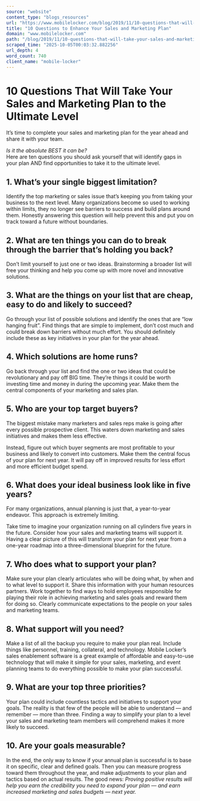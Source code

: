 ```yaml
---
source: "website"
content_type: "blogs_resources"
url: "https://www.mobilelocker.com/blog/2019/11/10-questions-that-will-take-your-sales-and-marketing-plan-to-the-ultimate-level/"
title: "10 Questions to Enhance Your Sales and Marketing Plan"
domain: "www.mobilelocker.com"
path: "/blog/2019/11/10-questions-that-will-take-your-sales-and-marketing-plan-to-the-ultimate-level/"
scraped_time: "2025-10-05T00:03:32.882256"
url_depth: 4
word_count: 740
client_name: "mobile-locker"
---
```


# 10 Questions That Will Take Your Sales and Marketing Plan to the Ultimate Level

It’s time to complete your sales and marketing plan for the year ahead and share it with your team.

_Is it the absolute BEST it can be?_  
Here are ten questions you should ask yourself that will identify gaps in your plan AND find opportunities to take it to the ultimate level.

## 1. What’s your single biggest limitation?
Identify the top marketing or sales issue that’s keeping you from taking your business to the next level. Many organizations become so used to working within limits, they no longer see barriers to success and build plans around them. Honestly answering this question will help prevent this and put you on track toward a future without boundaries.

## 2. What are ten things you can do to break through the barrier that’s holding you back?
Don’t limit yourself to just one or two ideas. Brainstorming a broader list will free your thinking and help you come up with more novel and innovative solutions.

## 3. What are the things on your list that are cheap, easy to do and likely to succeed?
Go through your list of possible solutions and identify the ones that are “low hanging fruit”. Find things that are simple to implement, don’t cost much and could break down barriers without much effort. You should definitely include these as key initiatives in your plan for the year ahead.

## 4. Which solutions are home runs?
Go back through your list and find the one or two ideas that could be revolutionary and pay off BIG time. They’re things it could be worth investing time and money in during the upcoming year. Make them the central components of your marketing and sales plan.

## 5. Who are your top target buyers?
The biggest mistake many marketers and sales reps make is going after every possible prospective client. This waters down marketing and sales initiatives and makes them less effective.

Instead, figure out which buyer segments are most profitable to your business and likely to convert into customers. Make them the central focus of your plan for next year. It will pay off in improved results for less effort and more efficient budget spend.

## 6. What does your ideal business look like in five years?  
For many organizations, annual planning is just that, a year-to-year endeavor. This approach is extremely limiting.

Take time to imagine your organization running on all cylinders five years in the future. Consider how your sales and marketing teams will support it. Having a clear picture of this will transform your plan for next year from a one-year roadmap into a three-dimensional blueprint for the future.

## 7. Who does what to support your plan?
Make sure your plan clearly articulates who will be doing what, by when and to what level to support it. Share this information with your human resources partners. Work together to find ways to hold employees responsible for playing their role in achieving marketing and sales goals and reward them for doing so. Clearly communicate expectations to the people on your sales and marketing teams.

## 8. What support will you need?
Make a list of all the backup you require to make your plan real. Include things like personnel, training, collateral, and technology. Mobile Locker’s sales enablement software is a great example of affordable and easy-to-use technology that will make it simple for your sales, marketing, and event planning teams to do everything possible to make your plan successful.

## 9. What are your top three priorities?
Your plan could include countless tactics and initiatives to support your goals. The reality is that few of the people will be able to understand — and remember — more than three. Finding a way to simplify your plan to a level your sales and marketing team members will comprehend makes it more likely to succeed.

## 10. Are your goals measurable?
In the end, the only way to know if your annual plan is successful is to base it on specific, clear and defined goals. Then you can measure progress toward them throughout the year, and make adjustments to your plan and tactics based on actual results. The good news: _Proving positive results will help you earn the credibility you need to expand your plan — and earn increased marketing and sales budgets — next year._